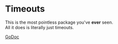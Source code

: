 # Timeouts
This is the most pointless package you've **ever** seen.  
All it does is literally just timeouts.  

[GoDoc](https://godoc.org/github.com/legOlord208/timeouts)

